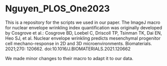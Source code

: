 # Nguyen_PLOS_One2023
This is a repository for the scripts we used in our paper.
The ImageJ macro for nuclear envelope wrinkling index quantification was originally developed by Cosgrove et al.:
Cosgrove BD, Loebel C, Driscoll TP, Tsinman TK, Dai EN, Heo SJ, et al. Nuclear envelope wrinkling predicts mesenchymal progenitor cell mechano-response in 2D and 3D microenvironments. Biomaterials. 2021;270: 120662. doi:10.1016/J.BIOMATERIALS.2021.120662

We made minor changes to their macro to adapt it to our data.
